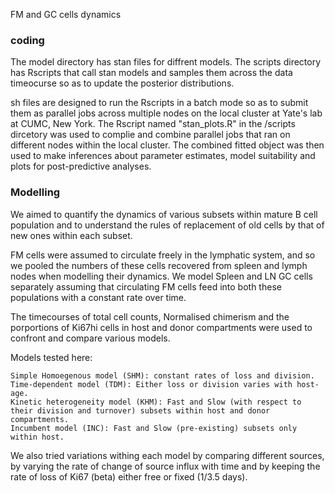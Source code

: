 FM and GC cells dynamics

### coding
The model directory has stan files for diffrent models. The scripts directory has Rscripts that call stan models and samples them across the data timeocurse so as to update the posterior distributions.

sh files are designed to run the Rscripts in a batch mode so as to submit them as parallel jobs across multiple nodes on the local cluster at Yate's lab at CUMC, New York. The Rscript named "stan_plots.R" in the /scripts dircetory was used to complie and combine parallel jobs that ran on different nodes within the local cluster. The combined fitted object was then used to make inferences about parameter estimates, model suitability and plots for post-predictive analyses.

### Modelling 
We aimed to quantify the dynamics of various subsets within mature B cell population and to understand the rules of replacement of old cells by that of new ones within each subset.

FM cells were assumed to circulate freely in the lymphatic system, and so we pooled the numbers of these cells recovered from spleen and lymph nodes when modelling their dynamics. We model Spleen and LN GC cells separately assuming that circulating FM cells feed into both these populations with a constant rate over time.

The timecourses of total cell counts, Normalised chimerism and the porportions of Ki67hi cells in host and donor compartments were used to confront and compare various models.

Models tested here:

    Simple Homoegenous model (SHM): constant rates of loss and division.
    Time-dependent model (TDM): Either loss or division varies with host-age.
    Kinetic heterogeneity model (KHM): Fast and Slow (with respect to their division and turnover) subsets within host and donor compartments.
    Incumbent model (INC): Fast and Slow (pre-existing) subsets only within host.

We also tried variations withing each model by comparing different sources, by varying the rate of change of source influx with time and by keeping the rate of loss of Ki67 (beta) either free or fixed (1/3.5 days). 

